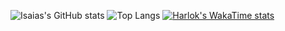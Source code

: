 ![Isaias's GitHub stats](https://github-readme-stats.vercel.app/api?username=hytech-isaias&show_icons=true&bg_color=00000000)
![Top Langs](https://github-readme-stats.vercel.app/api/top-langs/?username=hytech-isaias&hide_progress=true)
[![Harlok's WakaTime stats](https://github-readme-stats.vercel.app/api/wakatime?username=IsaX01)](https://github.com/hytech-isaias/github-readme-stats)
<!--
**Hytech-Isaias/Hytech-Isaias** is a ✨ _special_ ✨ repository because its `README.md` (this file) appears on your GitHub profile.

Here are some ideas to get you started:

- 🔭 I’m currently working on ...
- 🌱 I’m currently learning ...
- 👯 I’m looking to collaborate on ...
- 🤔 I’m looking for help with ...
- 💬 Ask me about ...
- 📫 How to reach me: ...
- 😄 Pronouns: ...
- ⚡ Fun fact: ...
-->
